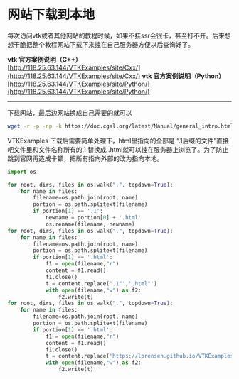 # 网站下载到本地

每次访问vtk或者其他网站的教程时候，如果不挂ssr会很卡，甚至打不开。后来想想干脆把整个教程网站下载下来挂在自己服务器方便以后查询好了。

**vtk 官方案例说明（C++）**  
 [http://118.25.63.144/VTKExamples/site/Cxx/](http://118.25.63.144/VTKExamples/site/Cxx/)
**vtk 官方案例说明（Python）**  
 [http://118.25.63.144/VTKExamples/site/Python/](http://118.25.63.144/VTKExamples/site/Python/)


---
下载网站，最后边网站换成自己需要的就可以

```bash
wget -r -p -np -k https://doc.cgal.org/latest/Manual/general_intro.html
```



VTKExamples 下载后需要简单处理下，html里指向的全部是  “.1后缀的文件”直接吧文件里和文件名称所有的.1 替换成 .html就可以挂在服务器上浏览了。为了防止跳到官网再造成卡顿，把所有指向外部的改为指向本地。

```python
import os

for root, dirs, files in os.walk(".", topdown=True):
    for name in files:
        filename=os.path.join(root, name)
        portion = os.path.splitext(filename)  
        if portion[1] == '.1':
            newname = portion[0] + '.html'
            os.rename(filename, newname)
for root, dirs, files in os.walk(".", topdown=True):
    for name in files:
        filename=os.path.join(root, name)
        portion = os.path.splitext(filename)  
        if portion[1] == '.html':
            f1 = open(filename,"r")
            content = f1.read()
            f1.close()
            t = content.replace('.1"','.html"')
            with open(filename,"w") as f2:
                f2.write(t)
for root, dirs, files in os.walk(".", topdown=True):
    for name in files:
        filename=os.path.join(root, name)
        portion = os.path.splitext(filename)  
        if portion[1] == '.html':
            f1 = open(filename,"r")
            content = f1.read()
            f1.close()
            t = content.replace('https://lorensen.github.io/VTKExamples/site/','118.25.63.144/VTKExamples/site/')
            with open(filename,"w") as f2:
                f2.write(t)
```

